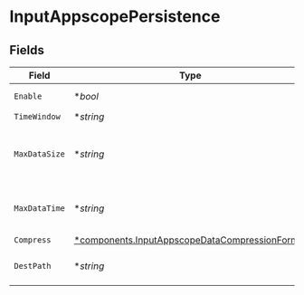 # InputAppscopePersistence


## Fields

| Field                                                                                                                | Type                                                                                                                 | Required                                                                                                             | Description                                                                                                          |
| -------------------------------------------------------------------------------------------------------------------- | -------------------------------------------------------------------------------------------------------------------- | -------------------------------------------------------------------------------------------------------------------- | -------------------------------------------------------------------------------------------------------------------- |
| `Enable`                                                                                                             | **bool*                                                                                                              | :heavy_minus_sign:                                                                                                   | Spool events and metrics on disk for Cribl Edge and Search                                                           |
| `TimeWindow`                                                                                                         | **string*                                                                                                            | :heavy_minus_sign:                                                                                                   | Time span for each file bucket                                                                                       |
| `MaxDataSize`                                                                                                        | **string*                                                                                                            | :heavy_minus_sign:                                                                                                   | Maximum disk space allowed to be consumed (examples: 420MB, 4GB). When limit is reached, older data will be deleted. |
| `MaxDataTime`                                                                                                        | **string*                                                                                                            | :heavy_minus_sign:                                                                                                   | Maximum amount of time to retain data (examples: 2h, 4d). When limit is reached, older data will be deleted.         |
| `Compress`                                                                                                           | [*components.InputAppscopeDataCompressionFormat](../../models/components/inputappscopedatacompressionformat.md)      | :heavy_minus_sign:                                                                                                   | N/A                                                                                                                  |
| `DestPath`                                                                                                           | **string*                                                                                                            | :heavy_minus_sign:                                                                                                   | Path to use to write metrics. Defaults to $CRIBL_HOME/state/appscope                                                 |